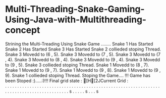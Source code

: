 # Multi-Threading-Snake-Gaming-Using-Java-with-Multithreading-concept

Strining the Multi-Treading Using Snake Game ........ 
 Snake 1 Has  Started 
 Snake 2 Has  Started 
 Snake 3 Has  Started 
 Snake 2 collieded stoping Thread. 
 Snake 3 Movedd to  (6 , 5).
 Snake 3 Movedd to  (7 , 5).
 Snake 3 Movedd to  (7 , 4).
 Snake 3 Movedd to  (8 , 4).
 Snake 3 Movedd to  (9 , 4).
 Snake 3 Movedd to  (9 , 5).
 Snake 3 collieded stoping Thread. 
 Snake 1 Movedd to  (8 , 7).
 Snake 1 Movedd to  (9 , 7).
 Snake 1 Movedd to  (9 , 8).
 Snake 1 Movedd to  (9 , 9).
 Snake 1 collieded stoping Thread. 
Stoping the Game.... !!! 
Game  has been Stoped :).....:)!!! 
Final grid state : 
[H[2JCurrent Grid : 	
. . . . . . . . . . 
. . . . . . . . . . 
. . . . . . . . . . 
. . . . . . . . . . 
. . . . . . . . . . 
. . . . . . . . . . 
. . . . . . . . . . 
. . . . . . . . . . 
. . . . . . . . . s 
. . . . . s . . . s 

